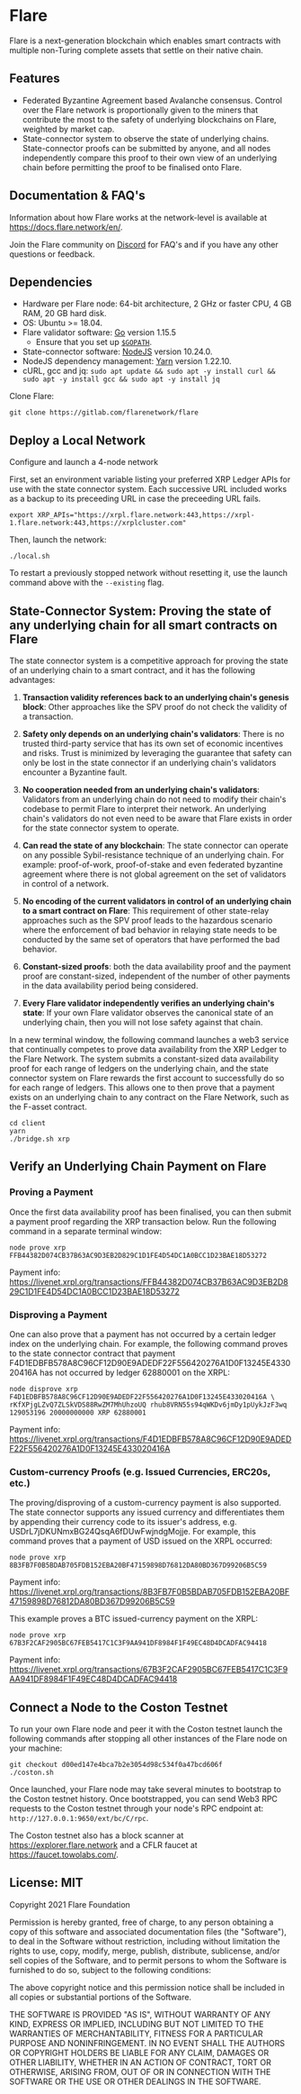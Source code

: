 # Flare

Flare is a next-generation blockchain which enables smart contracts with multiple non-Turing complete assets that settle on their native chain.

## Features

- Federated Byzantine Agreement based Avalanche consensus. Control over the Flare network is proportionally given to the miners that contribute the most to the safety of underlying blockchains on Flare, weighted by market cap.
- State-connector system to observe the state of underlying chains. State-connector proofs can be submitted by anyone, and all nodes independently compare this proof to their own view of an underlying chain before permitting the proof to be finalised onto Flare.

## Documentation & FAQ's

Information about how Flare works at the network-level is available at https://docs.flare.network/en/.

Join the Flare community on [Discord](https://discord.gg/XqNa7Rq) for FAQ's and if you have any other questions or feedback.

## Dependencies

- Hardware per Flare node: 64-bit architecture, 2 GHz or faster CPU, 4 GB RAM, 20 GB hard disk.
- OS: Ubuntu >= 18.04.
- Flare validator software: [Go](https://golang.org/doc/install) version 1.15.5
    - Ensure that you set up [`$GOPATH`](https://github.com/golang/go/wiki/SettingGOPATH).
- State-connector software: [NodeJS](https://nodejs.org/en/download/package-manager/) version 10.24.0.
- NodeJS dependency management: [Yarn](https://classic.yarnpkg.com/en/docs/install) version 1.22.10.
- cURL, gcc and jq: `sudo apt update && sudo apt -y install curl && sudo apt -y install gcc && sudo apt -y install jq`

Clone Flare:
```
git clone https://gitlab.com/flarenetwork/flare
```

## Deploy a Local Network

Configure and launch a 4-node network

First, set an environment variable listing your preferred XRP Ledger APIs for use with the state connector system. Each successive URL included works as a backup to its preceeding URL in case the preceeding URL fails.

```
export XRP_APIs="https://xrpl.flare.network:443,https://xrpl-1.flare.network:443,https://xrplcluster.com"
```

Then, launch the network:

```
./local.sh
```

To restart a previously stopped network without resetting it, use the launch command above with the `--existing` flag.

## State-Connector System: Proving the state of any underlying chain for all smart contracts on Flare

The state connector system is a competitive approach for proving the state of an underlying chain to a smart contract, and it has the following advantages:

1. **Transaction validity references back to an underlying chain's genesis block**: Other approaches like the SPV proof do not check the validity of a transaction.

2. **Safety only depends on an underlying chain's validators**: There is no trusted third-party service that has its own set of economic incentives and risks. Trust is minimized by leveraging the guarantee that safety can only be lost in the state connector if an underlying chain's validators encounter a Byzantine fault.

3. **No cooperation needed from an underlying chain's validators**: Validators from an underlying chain do not need to modify their chain's codebase to permit Flare to interpret their network. An underlying chain's validators do not even need to be aware that Flare exists in order for the state connector system to operate.

4. **Can read the state of any blockchain**: The state connector can operate on any possible Sybil-resistance technique of an underlying chain. For example: proof-of-work, proof-of-stake and even federated byzantine agreement where there is not global agreement on the set of validators in control of a network.

5. **No encoding of the current validators in control of an underlying chain to a smart contract on Flare**: This requirement of other state-relay approaches such as the SPV proof leads to the hazardous scenario where the enforcement of bad behavior in relaying state needs to be conducted by the same set of operators that have performed the bad behavior.

6. **Constant-sized proofs**: both the data availability proof and the payment proof are constant-sized, independent of the number of other payments in the data availability period being considered.

7. **Every Flare validator independently verifies an underlying chain's state**: If your own Flare validator observes the canonical state of an underlying chain, then you will not lose safety against that chain.

In a new terminal window, the following command launches a web3 service that continually competes to prove data availability from the XRP Ledger to the Flare Network. The system submits a constant-sized data availability proof for each range of ledgers on the underlying chain, and the state connector system on Flare rewards the first account to successfully do so for each range of ledgers. This allows one to then prove that a payment exists on an underlying chain to any contract on the Flare Network, such as the F-asset contract.

```
cd client
yarn
./bridge.sh xrp
```

## Verify an Underlying Chain Payment on Flare

### Proving a Payment

Once the first data availability proof has been finalised, you can then submit a payment proof regarding the XRP transaction below. Run the following command in a separate terminal window:

```
node prove xrp FFB44382D074CB37B63AC9D3EB2D829C1D1FE4D54DC1A0BCC1D23BAE18D53272
```

Payment info: https://livenet.xrpl.org/transactions/FFB44382D074CB37B63AC9D3EB2D829C1D1FE4D54DC1A0BCC1D23BAE18D53272

### Disproving a Payment

One can also prove that a payment has not occurred by a certain ledger index on the underlying chain. For example, the following command proves to the state connector contract that payment F4D1EDBFB578A8C96CF12D90E9ADEDF22F556420276A1D0F13245E433020416A has not occurred by ledger 62880001 on the XRPL:

```
node disprove xrp F4D1EDBFB578A8C96CF12D90E9ADEDF22F556420276A1D0F13245E433020416A \
rKfXPjgLZvQ7ZLSkVDS88RwZM7MhUhzoUQ rhub8VRN55s94qWKDv6jmDy1pUykJzF3wq 129053196 20000000000 XRP 62880001
```

Payment info: https://livenet.xrpl.org/transactions/F4D1EDBFB578A8C96CF12D90E9ADEDF22F556420276A1D0F13245E433020416A

### Custom-currency Proofs (e.g. Issued Currencies, ERC20s, etc.)

The proving/disproving of a custom-currency payment is also supported. The state connector supports any issued currency and differentiates them by appending their currency code to its issuer's address, e.g. USDrL7jDKUNmxBG24QsqA6fDUwFwjndgMojje. For example, this command proves that a payment of USD issued on the XRPL occurred:

```
node prove xrp 8B3FB7F0B5BDAB705FDB152EBA20BF47159898D76812DA80BD367D99206B5C59
```

Payment info: https://livenet.xrpl.org/transactions/8B3FB7F0B5BDAB705FDB152EBA20BF47159898D76812DA80BD367D99206B5C59

This example proves a BTC issued-currency payment on the XRPL:

```
node prove xrp 67B3F2CAF2905BC67FEB5417C1C3F9AA941DF8984F1F49EC48D4DCADFAC94418
```

Payment info: https://livenet.xrpl.org/transactions/67B3F2CAF2905BC67FEB5417C1C3F9AA941DF8984F1F49EC48D4DCADFAC94418

## Connect a Node to the Coston Testnet

To run your own Flare node and peer it with the Coston testnet launch the following commands after stopping all other instances of the Flare node on your machine:

```
git checkout d00ed147e4bca7b2e3054d98c534f0a47bcd606f
./coston.sh
```

Once launched, your Flare node may take several minutes to bootstrap to the Coston testnet history. Once bootstrapped, you can send Web3 RPC requests to the Coston testnet through your node's RPC endpoint at: `http://127.0.0.1:9650/ext/bc/C/rpc`.

The Coston testnet also has a block scanner at https://explorer.flare.network and a CFLR faucet at https://faucet.towolabs.com/.


## License: MIT

Copyright 2021 Flare Foundation

Permission is hereby granted, free of charge, to any person obtaining a copy of this software and associated documentation files (the "Software"), to deal in the Software without restriction, including without limitation the rights to use, copy, modify, merge, publish, distribute, sublicense, and/or sell copies of the Software, and to permit persons to whom the Software is furnished to do so, subject to the following conditions:

The above copyright notice and this permission notice shall be included in all copies or substantial portions of the Software.

THE SOFTWARE IS PROVIDED "AS IS", WITHOUT WARRANTY OF ANY KIND, EXPRESS OR IMPLIED, INCLUDING BUT NOT LIMITED TO THE WARRANTIES OF MERCHANTABILITY, FITNESS FOR A PARTICULAR PURPOSE AND NONINFRINGEMENT. IN NO EVENT SHALL THE AUTHORS OR COPYRIGHT HOLDERS BE LIABLE FOR ANY CLAIM, DAMAGES OR OTHER LIABILITY, WHETHER IN AN ACTION OF CONTRACT, TORT OR OTHERWISE, ARISING FROM, OUT OF OR IN CONNECTION WITH THE SOFTWARE OR THE USE OR OTHER DEALINGS IN THE SOFTWARE.
